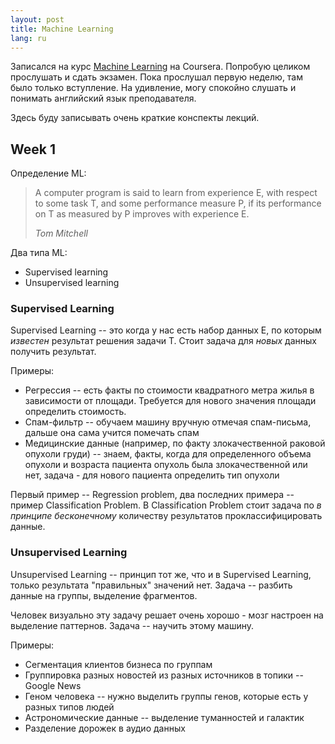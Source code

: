```yaml
---
layout: post
title: Machine Learning
lang: ru
---
```


Записался на курс [Machine Learning][1] на Coursera. Попробую целиком
прослушать и сдать экзамен. Пока прослушал первую неделю, там было только
вступление. На удивление, могу спокойно слушать и понимать английский язык
преподавателя.

Здесь буду записывать очень краткие конспекты лекций.

## Week 1

Определение ML:

> A computer program is said to learn from experience E, with respect to some
> task T, and some performance measure P, if its performance on T as measured
> by P improves with experience E.
>
> _Tom Mitchell_


Два типа ML:

* Supervised learning
* Unsupervised learning

### Supervised Learning

Supervised Learning -- это когда у нас есть набор данных E, по которым
_известен_ результат решения задачи T. Стоит задача для _новых_ данных получить
результат.

Примеры:

* Регрессия -- есть факты по стоимости квадратного метра жилья в зависимости от
  площади. Требуется для нового значения площади определить стоимость.
* Спам-фильтр -- обучаем машину вручную отмечая спам-письма, дальше она сама
  учится помечать спам
* Медицинские данные (например, по факту злокачественной раковой опухоли груди)
  -- знаем, факты, когда для определенного объема опухоли и возраста пациента
  опухоль была злокачественной или нет, задача - для нового пациента определить
  тип опухоли

Первый пример -- Regression problem, два последних примера -- пример
Classification Problem. В Classification Problem стоит задача по _в принципе
бесконечному_ количеству результатов проклассифицировать данные.

### Unsupervised Learning

Unsupervised Learning -- принцип тот же, что и в Supervised Learning, только
результата "правильных" значений нет. Задача -- разбить данные на группы,
выделение фрагментов.

Человек визуально эту задачу решает очень хорошо - мозг настроен на выделение
паттернов. Задача -- научить этому машину.

Примеры:

* Сегментация клиентов бизнеса по группам
* Группировка разных новостей из разных источников в топики -- Google News
* Геном человека -- нужно выделить группы генов, которые есть у разных типов
  людей
* Астрономические данные -- выделение туманностей и галактик
* Разделение дорожек в аудио данных

[1]: https://www.coursera.org/course/ml
